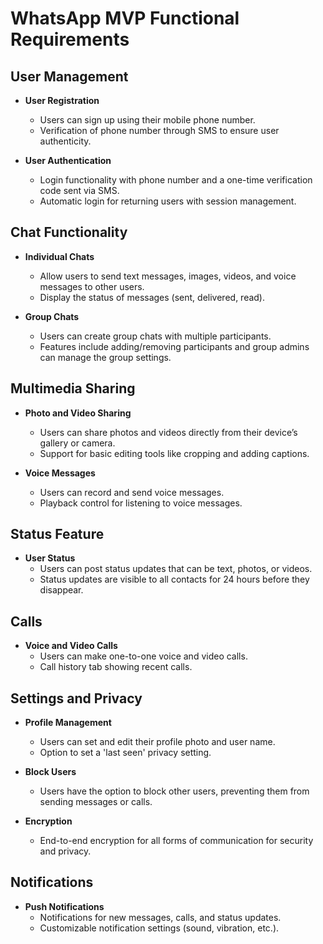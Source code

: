 # WhatsApp MVP Functional Requirements

## User Management

- **User Registration**

  - Users can sign up using their mobile phone number.
  - Verification of phone number through SMS to ensure user authenticity.

- **User Authentication**
  - Login functionality with phone number and a one-time verification code sent via SMS.
  - Automatic login for returning users with session management.

## Chat Functionality

- **Individual Chats**

  - Allow users to send text messages, images, videos, and voice messages to other users.
  - Display the status of messages (sent, delivered, read).

- **Group Chats**
  - Users can create group chats with multiple participants.
  - Features include adding/removing participants and group admins can manage the group settings.

## Multimedia Sharing

- **Photo and Video Sharing**

  - Users can share photos and videos directly from their device’s gallery or camera.
  - Support for basic editing tools like cropping and adding captions.

- **Voice Messages**
  - Users can record and send voice messages.
  - Playback control for listening to voice messages.

## Status Feature

- **User Status**
  - Users can post status updates that can be text, photos, or videos.
  - Status updates are visible to all contacts for 24 hours before they disappear.

## Calls

- **Voice and Video Calls**
  - Users can make one-to-one voice and video calls.
  - Call history tab showing recent calls.

## Settings and Privacy

- **Profile Management**

  - Users can set and edit their profile photo and user name.
  - Option to set a 'last seen' privacy setting.

- **Block Users**

  - Users have the option to block other users, preventing them from sending messages or calls.

- **Encryption**
  - End-to-end encryption for all forms of communication for security and privacy.

## Notifications

- **Push Notifications**
  - Notifications for new messages, calls, and status updates.
  - Customizable notification settings (sound, vibration, etc.).

